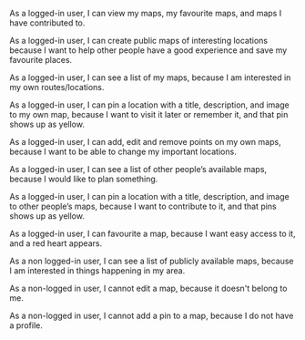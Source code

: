 As a logged-in user, I can view my maps, my favourite maps, and maps I have contributed to.

As a logged-in user, I can create public maps of interesting locations because I want to help other people have a good experience and save my favourite places.

As a logged-in user, I can see a list of my maps, because I am interested in my own routes/locations.

As a logged-in user, I can pin a location with a title, description, and image to my own map, because I want to visit it later or remember it, and that pin shows up as yellow.

As a logged-in user, I can add, edit and remove points on my own maps, because I want to be able to change my important locations.

As a logged-in user, I can see a list of other people’s available maps, because I would like to plan something.

As a logged-in user, I can pin a location with a title, description, and image to other people’s maps, because I want to contribute to it, and that pins shows up as yellow.

As a logged-in user, I can favourite a map, because I want easy access to it, and a red heart appears.

As a non logged-in user, I can see a list of publicly available maps, because I am interested in things happening in my area.

As a non-logged in user, I cannot edit a map, because it doesn't belong to me.

As a non-logged in user, I cannot add a pin to a map, because I do not have a profile.
